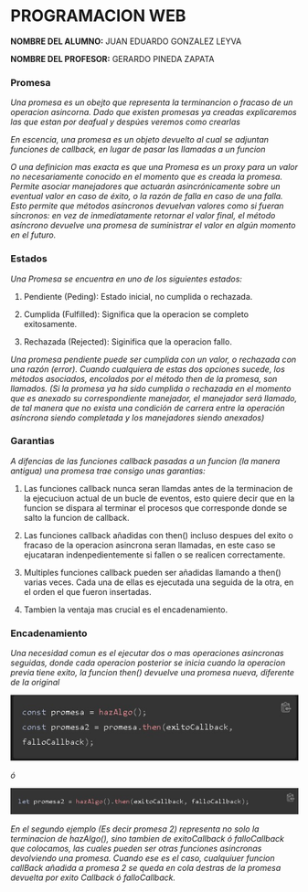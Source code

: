 # PROGRAMACION WEB #


**NOMBRE DEL ALUMNO:**  JUAN EDUARDO GONZALEZ LEYVA


**NOMBRE DEL PROFESOR:** GERARDO PINEDA ZAPATA 


### Promesa ###

_Una promesa es un obejto que representa la terminancion o fracaso de un operacion asincorna. Dado que existen promesas ya creadas explicaremos las que estan por deafual y despúes veremos como crearlas_

_En escencia, una promesa es un objeto devuelto al cual se adjuntan funciones de callback, en lugar de pasar las llamadas a un funcion_

_O una definicion mas exacta es que una Promesa es un proxy para un valor no necesariamente conocido en el momento que es creada la promesa. Permite asociar manejadores que actuarán asincrónicamente sobre un eventual valor en caso de éxito, o la razón de falla en caso de una falla. Esto permite que métodos asíncronos devuelvan valores como si fueran síncronos: en vez de inmediatamente retornar el valor final, el método asíncrono devuelve una promesa de suministrar el valor en algún momento en el futuro._

### Estados ###

_Una Promesa se encuentra en uno de los siguientes estados:_

1. Pendiente (Peding): Estado inicial, no cumplida o rechazada.

2. Cumplida (Fulfilled): Significa que la operacion se completo exitosamente. 

3. Rechazada (Rejected): Siginifica que la operacion fallo.

_Una promesa pendiente puede ser cumplida con un valor, o rechazada con una razón (error). Cuando cualquiera de estas dos opciones sucede, los métodos asociados, encolados por el método then de la promesa, son llamados. (Si la promesa ya ha sido cumplida o rechazada en el momento que es anexado su correspondiente manejador, el manejador será llamado, de tal manera que no exista una condición de carrera entre la operación asíncrona siendo completada y los manejadores siendo anexados)_

### Garantias ###

_A difencias de las funciones callback pasadas a un funcion (la manera antigua) una promesa trae consigo unas garantias:_

1. Las funciones callback nunca seran llamdas antes de la terminacion de la ejecuciuon actual de un bucle de eventos, esto quiere decir que en la funcion se dispara al terminar el procesos que corresponde donde se salto la funcion de callback.

2. Las funciones callback añadidas con then() incluso despues del exito o fracaso de la operacion asincrona seran llamadas, en este caso se ejucataran indenpedientemente si fallen o se realicen correctamente.

3. Multiples funciones callback pueden ser añadidas llamando a then() varias veces. Cada una de ellas es ejecutada una seguida de la otra, en el orden el que fueron insertadas.

4. Tambien la ventaja mas crucial es el encadenamiento.

### Encadenamiento ###

_Una necesidad comun es el ejecutar dos o mas operaciones asincronas seguidas, donde cada operacion posterior se inicia cuando la operacion previa tiene exito, la funcion then() devuelve una promesa nueva, diferente de la original_


![Promesa1](Promesa1.jpeg)

_ó_

![Promesa2](Promesa2.jpeg)

_En el segundo ejemplo (Es decir promesa 2) representa no solo la terminacion de hazAlgo(), sino tambien de exitoCallback ó falloCallback que colocamos, las cuales pueden ser otras funciones asincronas devolviendo una promesa. Cuando ese es el caso, cualquiuer funcion callBack añadida a promesa 2 se queda en cola destras de la promesa devuelta por exito Callback ó falloCallback._